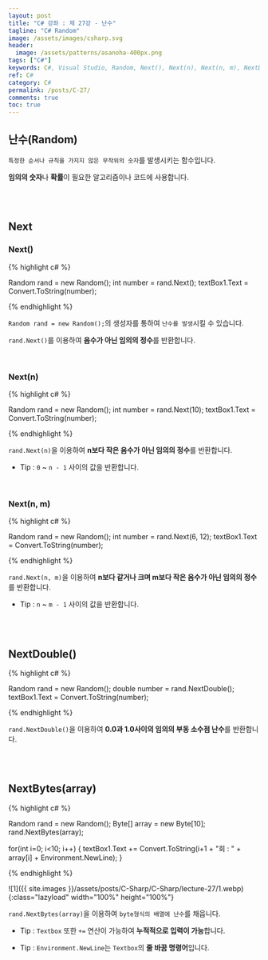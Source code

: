 ```yaml
---
layout: post
title: "C# 강좌 : 제 27강 - 난수"
tagline: "C# Random"
image: /assets/images/csharp.svg
header:
  image: /assets/patterns/asanoha-400px.png
tags: ["C#"]
keywords: C#, Visual Studio, Random, Next(), Next(n), Next(n, m), NextDouble(), NextBytes(array)
ref: C#
category: C#
permalink: /posts/C-27/
comments: true
toc: true
---
```


## 난수(Random)

`특정한 순서나 규칙을 가지지 않은 무작위의 숫자`를 발생시키는 함수입니다.

**임의의 숫자**나 **확률**이 필요한 알고리즘이나 코드에 사용합니다.

<br>
<br>

## Next

### Next()

{% highlight c# %}

Random rand = new Random();
int number = rand.Next();
textBox1.Text = Convert.ToString(number);

{% endhighlight %}

`Random rand = new Random();`의 생성자를 통하여 `난수를 발생`시킬 수 있습니다.

`rand.Next()`를 이용하여 **음수가 아닌 임의의 정수**를 반환합니다.

<br>

### Next(n)

{% highlight c# %}

Random rand = new Random();
int number = rand.Next(10);
textBox1.Text = Convert.ToString(number);

{% endhighlight %}

`rand.Next(n)`을 이용하여 **n보다 작은 음수가 아닌 임의의 정수**를 반환합니다.

- Tip : `0` ~ `n - 1` 사이의 값을 반환합니다.

<br>

### Next(n, m)

{% highlight c# %}

Random rand = new Random();
int number = rand.Next(6, 12);
textBox1.Text = Convert.ToString(number);

{% endhighlight %}

`rand.Next(n, m)`을 이용하여 **n보다 같거나 크며 m보다 작은 음수가 아닌 임의의 정수**를 반환합니다.

- Tip : `n` ~ `m - 1` 사이의 값을 반환합니다.

<br>
<br>

## NextDouble()

{% highlight c# %}

Random rand = new Random();
double number = rand.NextDouble();
textBox1.Text = Convert.ToString(number);

{% endhighlight %}

`rand.NextDouble()`을 이용하여 **0.0과 1.0사이의 임의의 부동 소수점 난수**를 반환합니다.

<br>
<br>

## NextBytes(array)

{% highlight c# %}

Random rand = new Random();
Byte[] array = new Byte[10];
rand.NextBytes(array);

for(int i=0; i<10; i++)
{ 
    textBox1.Text += Convert.ToString(i+1 + "회 : " + array[i] + Environment.NewLine);
}

{% endhighlight %}

![1]({{ site.images }}/assets/posts/C-Sharp/C-Sharp/lecture-27/1.webp){:class="lazyload" width="100%" height="100%"}

`rand.NextBytes(array)`을 이용하여 `byte형식의 배열에 난수`를 채웁니다.

- Tip : `Textbox` 또한 `+=` 연산이 가능하여 **누적적으로 입력이 가능**합니다.
  
- Tip : `Environment.NewLine`는 `Textbox`의 **줄 바꿈 명령어**입니다.

